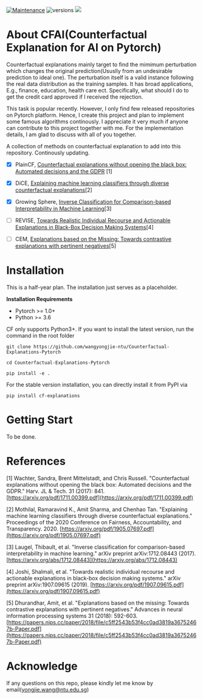 [![Maintenance](https://img.shields.io/badge/Maintained%3F-YES-green.svg)](https://github.com/wangyongjie-ntu/Awesome-explainable-AI/graphs/commit-activity)
![versions](https://img.shields.io/pypi/pyversions/pybadges.svg)
![](https://img.shields.io/badge/PyTorch%20-%23EE4C2C.svg)

# About CFAI(Counterfactual Explanation for AI on Pytorch)

Counterfactual explanations mainly target to find the mimimum perturbation which changes the original prediction(Ususlly from an undesirable prediction to ideal one). The perturbation itself is a valid instance following the real data distribution as the training samples. It has broad applications, E.g., finance, education, health care ect. Specifically, what should I do to get the credit card approved if I received the rejection.

This task is popular recently. However, I only find few released repositories on Pytorch platform. Hence, I create this project and plan to implement some famous algorithms continously. 
I appreciate it very much if anyone can contribute to this project together with me.  For the implementation details, I am glad to discuss with all of you together.

A collection of methods on counterfactual explanation to add into this repository. Continously updating.

- [x] PlainCF, [Counterfactual explanations without opening the black box: Automated decisions and the GDPR](https://arxiv.org/pdf/1711.00399.pdf) [1]

- [x] DiCE, [Explaining machine learning classifiers through diverse counterfactual explanations](https://arxiv.org/pdf/1905.07697.pdf)[2]

- [x] Growing Sphere, [Inverse Classification for Comparison-based Interpretability in Machine Learning](https://arxiv.org/abs/1712.08443)[3]

- [ ] REVISE, [Towards Realistic Individual Recourse and Actionable Explanations in Black-Box Decision Making Systems](https://arxiv.org/pdf/1907.09615.pdf)[4]

- [ ] CEM, [Explanations based on the Missing: Towards contrastive explanations with pertinent negatives](https://papers.nips.cc/paper/2018/file/c5ff2543b53f4cc0ad3819a36752467b-Paper.pdf)[5]

# Installation

This is a half-year plan. The installation just serves as a placeholder.

**Installation Requirements**
- Pytorch >= 1.0+
- Python >= 3.6

CF only supports Python3+. If you want to install the latest version, run the command in the root folder
```
git clone https://github.com/wangyongjie-ntu/Counterfactual-Explanations-Pytorch

cd Counterfactual-Explanations-Pytorch

pip install -e .
```

For the stable version installation, you can directly install it from PyPI via

```
pip install cf-explanations
```


# Getting Start

To be done.

# References

[1] Wachter, Sandra, Brent Mittelstadt, and Chris Russell. "Counterfactual explanations without opening the black box: Automated decisions and the GDPR." Harv. JL & Tech. 31 (2017): 841. [https://arxiv.org/pdf/1711.00399.pdf](https://arxiv.org/pdf/1711.00399.pdf)

[2] Mothilal, Ramaravind K., Amit Sharma, and Chenhao Tan. "Explaining machine learning classifiers through diverse counterfactual explanations." Proceedings of the 2020 Conference on Fairness, Accountability, and Transparency. 2020.
[https://arxiv.org/pdf/1905.07697.pdf](https://arxiv.org/pdf/1905.07697.pdf)

[3] Laugel, Thibault, et al. "Inverse classification for comparison-based interpretability in machine learning." arXiv preprint arXiv:1712.08443 (2017).[https://arxiv.org/abs/1712.08443](https://arxiv.org/abs/1712.08443)

[4] Joshi, Shalmali, et al. "Towards realistic individual recourse and actionable explanations in black-box decision making systems." arXiv preprint arXiv:1907.09615 (2019). [https://arxiv.org/pdf/1907.09615.pdf](https://arxiv.org/pdf/1907.09615.pdf)

[5] Dhurandhar, Amit, et al. "Explanations based on the missing: Towards contrastive explanations with pertinent negatives." Advances in neural information processing systems 31 (2018): 592-603. [https://papers.nips.cc/paper/2018/file/c5ff2543b53f4cc0ad3819a36752467b-Paper.pdf](https://papers.nips.cc/paper/2018/file/c5ff2543b53f4cc0ad3819a36752467b-Paper.pdf)

# Acknowledge

If any questions on this repo, please kindly let me know by email(yongjie.wang@ntu.edu.sg)


